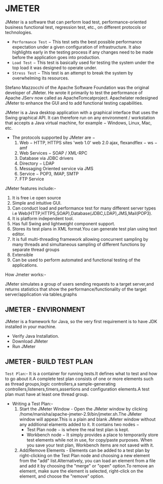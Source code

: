 # JMETER

JMeter is a software that can perform load test, performance-oriented business functional test, regression test, etc., on different protocols or technologies.

- `Performance Test` − This test sets the best possible performance expectation under a given configuration of infrastructure. It also highlights early in the testing process if any changes need to be made before the application goes into production.
- `Load Test` − This test is basically used for testing the system under the top load it was designed to operate under.
- `Stress Test` − This test is an attempt to break the system by overwhelming its resources.

Stefano Mazzocchi of the Apache Software Foundation was the original developer of JMeter. He wrote it primarily to test the performance of Apache JServ now called as ApacheTomcatproject. Apachelater redesigned JMeter to enhance the GUI and to add functional testing capabilities.

JMeter is a Java desktop application with a graphical interface that uses the Swing graphical API. It can therefore run on any environment / workstation that accepts a Java virtual machine, for example − Windows, Linux, Mac, etc.

- The protocols supported by JMeter are −
   1. Web − HTTP, HTTPS sites 'web 1.0' web 2.0 ajax, flexandflex − ws − amf
   2. Web Services − SOAP / XML-RPC
   3. Database via JDBC drivers
   4. Directory − LDAP
   5. Messaging Oriented service via JMS
   6. Service − POP3, IMAP, SMTP
   7. FTP Service

JMeter features include:-

1. It is free i.e open source
2. Simple and intuitive GUI.
3. Can conduct load and performance test for many different server types i.e Web(HTTP,HTTPS,SOAP),Database(JDBC,LDAP),JMS,Mail(POP3).
4. It is platform independent tool.
5. Has full Swing and lightweight component support.
6. Stores its test plans in XML format.You can generate test plan using text editor.
7. It is full multi-threading framework allowing concurrent sampling by many threads and simultaneous sampling of different functions by separate thread groups
8. Extensible
9. Can be used to perform automated and functional testing of the applications.

How Jmeter works:-

JMeter simulates a group of users sending requests to a target server,and returns statistics that show the performance/functionality of the target server/application via tables,graphs

## JMETER - ENVIRONMENT

JMeter is a framework for Java, so the very first requirement is to have JDK installed in your machine.

- Verify Java Installation.
- Download JMeter
- Run JMeter

## JMETER - BUILD TEST PLAN

`Test Plan`:- It is a container for running tests.It defines what to test and how to go about it.A complete test plan consists of one or more elements such as thread groups,logic controllers,a sample-generating controllers,listeners,timers,assertions and configuration elements.A test plan must have at least one thread group.

- Writing a Test Plan:-
   1. Start the JMeter Window - Open the JMeter window by clicking /home/manisha/apache-jmeter-2.9/bin/jmeter.sh.The JMeter window will appear.This is a plain and blank JMeter window without any additional elaments added to it. It contains two nodes −
      - Test Plan node − is where the real test plan is kept.
      - Workbench node − It simply provides a place to temporarily store test elements while not in use, for copy/paste purposes. When you save your test plan, Workbench items are not saved with it.
   2. Add/Remove Elements - Elements can be added to a test plan by right-clicking on the Test Plan node and choosing a new element from the "add" list.Alternatively, you can load an element from a file and add it by choosing the "merge" or "open" option.To remove an element, make sure the element is selected, right-click on the element, and choose the "remove" option.
